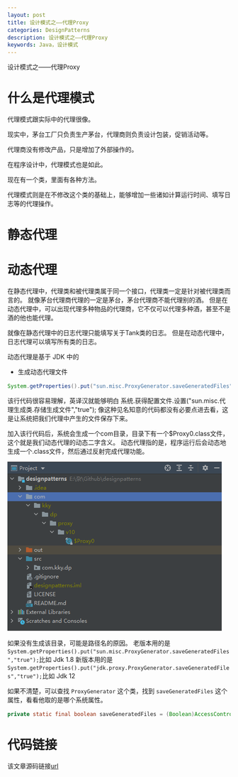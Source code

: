 ```yaml
---
layout: post
title: 设计模式之——代理Proxy
categories: DesignPatterns
description: 设计模式之——代理Proxy
keywords: Java，设计模式
---
```


设计模式之——代理Proxy

# 什么是代理模式

代理模式跟实际中的代理很像。

现实中，茅台工厂只负责生产茅台，代理商则负责设计包装，促销活动等。

代理商没有修改产品，只是增加了外部操作的。

在程序设计中，代理模式也是如此。

现在有一个类，里面有各种方法。

代理模式则是在不修改这个类的基础上，能够增加一些诸如计算运行时间、填写日志等的代理操作。

# 静态代理

# 动态代理
在静态代理中，代理类和被代理类属于同一个接口，代理类一定是针对被代理类而言的。
就像茅台代理商代理的一定是茅台，茅台代理商不能代理别的酒。
但是在动态代理中，可以出现代理多种物品的代理商，它不仅可以代理多种酒，甚至不是酒的他也能代理。

就像在静态代理中的日志代理只能填写关于Tank类的日志。
但是在动态代理中，日志代理可以填写所有类的日志。

动态代理是基于 JDK 中的

- 生成动态代理文件
```java
System.getProperties().put("sun.misc.ProxyGenerator.saveGeneratedFiles","true");
```
该行代码很容易理解，英译汉就能够明白
系统.获得配置文件.设置("sun.misc.代理生成类.存储生成文件","true");
像这种见名知意的代码都没有必要点进去看，这是让系统把我们代理中产生的文件保存下来。

加入该行代码后，系统会生成一个com目录，目录下有一个$Proxy0.class文件，这个就是我们动态代理的动态二字含义。
动态代理指的是，程序运行后会动态地生成一个.class文件，然后通过反射完成代理功能。

![enter description here](/images/posts/designpatterns/proxy/proxyfile.png)

如果没有生成该目录，可能是路径名的原因。
老版本用的是`System.getProperties().put("sun.misc.ProxyGenerator.saveGeneratedFiles","true");`比如 Jdk 1.8
新版本用的是`System.getProperties().put("jdk.proxy.ProxyGenerator.saveGeneratedFiles","true");`比如 Jdk 12

如果不清楚，可以查找 `ProxyGenerator` 这个类，找到 `saveGeneratedFiles` 这个属性，看看他取的是哪个系统属性。
```java
private static final boolean saveGeneratedFiles = (Boolean)AccessController.doPrivileged(new GetBooleanAction("sun.misc.ProxyGenerator.saveGeneratedFiles"));
```
# 代码链接
该文章源码链接[url](url)